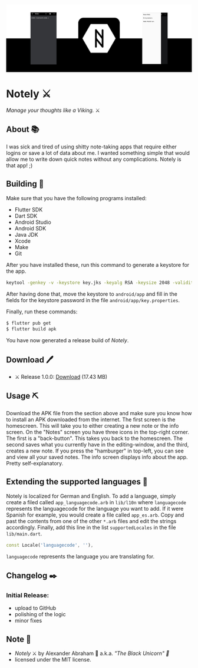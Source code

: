 <p align="center">
 <img src="https://github.com/iamtheblackunicorn/Notely/raw/main/assets/images/banner.png"/>
</p>

# Notely :crossed_swords:

*Manage your thoughts like a Viking.* :crossed_swords:

## About :books:

I was sick and tired of using shitty note-taking apps that require either logins or save a lot of data about me.
I wanted something simple that would allow me to write down quick notes without any complications. Notely is that app! ;)

## Building :hammer:

Make sure that you have the following programs installed:

- Flutter SDK
- Dart SDK
- Android Studio
- Android SDK
- Java JDK
- Xcode
- Make
- Git

After you have installed these, run this command to generate a keystore for the app.

```bash
keytool -genkey -v -keystore key.jks -keyalg RSA -keysize 2048 -validity 10000 -alias key
```

After having done that, move the keystore to `android/app` and fill in the fields for the keystore password in the file `android/app/key.properties`.

Finally, run these commands:

```bash
$ flutter pub get
$ flutter build apk
```

You have now generated a release build of *Notely*.

## Download :pen:

- :crossed_swords: Release 1.0.0: [Download](https://github.com/iamtheblackunicorn/Notely/releases/download/v.1.0.0/Notely-1.0.0-Release.apk) (17.43 MB)

## Usage :pick:

Download the APK file from the section above and make sure you know how to install an APK downloaded from the internet.
The first screen is the homescreen. This will take you to either creating a new note or the info screen. On the "Notes" screen you have three icons
in the top-right corner. The first is a "back-button". This takes you back to the homescreen. The second saves what you currently have in the editing-window, and the third, creates a new note. If you press the "hamburger" in top-left, you can see and view all your saved notes. The info screen displays info about the app. Pretty self-explanatory.

## Extending the supported languages :book:

Notely is localized for German and English. To add a language, simply create a filed called `app_languagecode.arb` in `lib/l10n` where `languagecode` represents the languagecode for the language you want to add. If it were Spanish for example, you would create a file called `app_es.arb`.
Copy and past the contents from one of the other `*.arb` files and edit the strings accordingly.
Finally, add this line in the list `supportedLocales` in the file `lib/main.dart`.

```dart
const Locale('languagecode', ''),
```

`languagecode` represents the language you are translating for.

## Changelog :black_nib:

### Initial Release:

- upload to GitHub
- polishing of the logic
- minor fixes

## Note :scroll:

- *Notely* :crossed_swords: by Alexander Abraham :black_heart: a.k.a. *"The Black Unicorn" :unicorn:*
- licensed under the MIT license.
